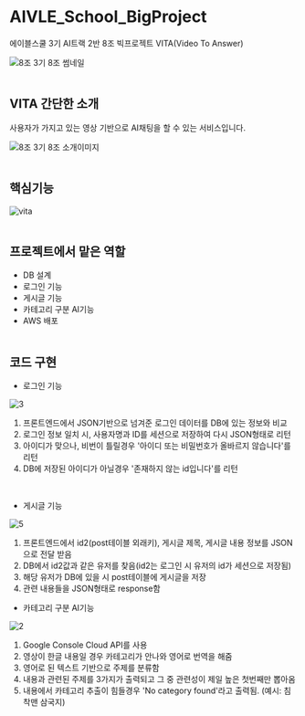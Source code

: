 # AIVLE_School_BigProject
에이블스쿨 3기 AI트랙 2반 8조 빅프로젝트 VITA(Video To Answer)</BR>

![8조  3기 8조 썸네일](https://github.com/rakkeshasa/AIVLE_School_BigProject/assets/77041622/5a8bd623-600a-42b4-8587-a1c864fc45d1)
</BR></BR>

VITA 간단한 소개
---
사용자가 가지고 있는 영상 기반으로 AI채팅을 할 수 있는 서비스입니다.

![8조  3기 8조 소개이미지](https://github.com/rakkeshasa/AIVLE_School_BigProject/assets/77041622/ff5950c6-efd0-4994-8695-047026170dbe)
</BR></BR>

핵심기능
---
![vita](https://github.com/rakkeshasa/AIVLE_School_BigProject/assets/77041622/0de90085-8cff-4177-882d-c6161d563465)
</BR></BR>

프로젝트에서 맡은 역할
---
- DB 설계
- 로그인 기능
- 게시글 기능
- 카테고리 구분 AI기능
- AWS 배포
</BR></BR>

코드 구현
---
- 로그인 기능

![3](https://github.com/rakkeshasa/AIVLE_School_BigProject/assets/77041622/1c7469b1-2089-4417-8949-b6f75b37caaa)

1) 프론트엔드에서 JSON기반으로 넘겨준 로그인 데이터를 DB에 있는 정보와 비교
2) 로그인 정보 일치 시, 사용자명과 ID를 세션으로 저장하여 다시 JSON형태로 리턴
3) 아이디가 맞으나, 비번이 틀릴경우 '아이디 또는 비밀번호가 올바르지 않습니다'를 리턴
4) DB에 저장된 아이디가 아닐경우 '존재하지 않는 id입니다'를 리턴
</BR>

- 게시글 기능

![5](https://github.com/rakkeshasa/AIVLE_School_BigProject/assets/77041622/fcc4c308-284d-4ba4-adb8-5697a091b7d6)

1) 프론트엔드에서 id2(post테이블 외래키), 게시글 제목, 게시글 내용 정보를 JSON으로 전달 받음
2) DB에서 id2값과 같은 유저를 찾음(id2는 로그인 시 유저의 id가 세션으로 저장됨)
3) 해당 유저가 DB에 있을 시 post테이블에 게시글을 저장
4) 관련 내용들을 JSON형태로 response함

- 카테고리 구분 AI기능

![2](https://github.com/rakkeshasa/AIVLE_School_BigProject/assets/77041622/180139ed-fea3-4647-9f10-56c8f413e82d)

1) Google Console Cloud API를 사용
2) 영상이 한글 내용일 경우 카테고리가 안나와 영어로 번역을 해줌
3) 영어로 된 텍스트 기반으로 주제를 분류함
4) 내용과 관련된 주제를 3가지가 출력되고 그 중 관련성이 제일 높은 첫번째만 뽑아옴
5) 내용에서 카테고리 추출이 힘들경우 'No category found'라고 출력됨. (예시: 침착맨 삼국지)
